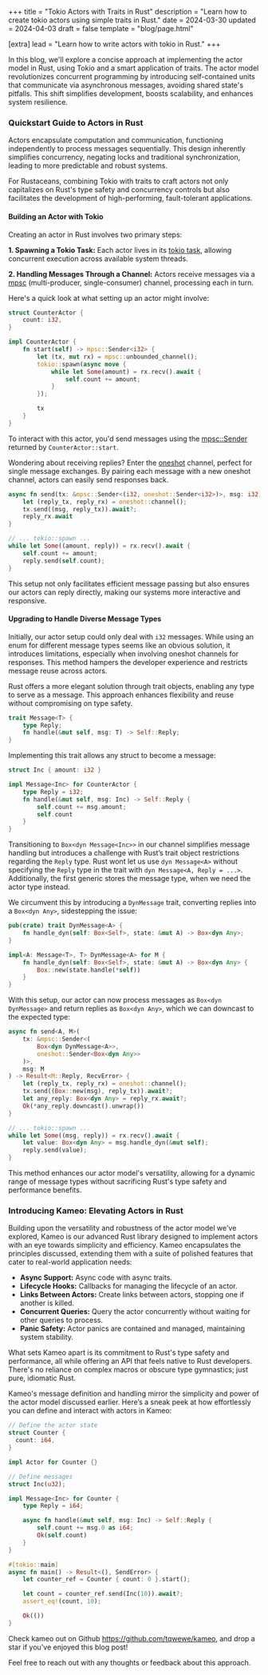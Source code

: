 +++
title = "Tokio Actors with Traits in Rust"
description = "Learn how to create tokio actors using simple traits in Rust."
date = 2024-03-30
updated = 2024-04-03
draft = false
template = "blog/page.html"

[extra]
lead = "Learn how to write actors with tokio in Rust."
+++

In this blog, we'll explore a concise approach at implementing the actor model in Rust,
using Tokio and a smart application of traits. The actor model revolutionizes concurrent programming by
introducing self-contained units that communicate via asynchronous messages, avoiding shared state's pitfalls.
This shift simplifies development, boosts scalability, and enhances system resilience.

### Quickstart Guide to Actors in Rust

Actors encapsulate computation and communication, functioning independently to process messages sequentially.
This design inherently simplifies concurrency, negating locks and traditional synchronization,
leading to more predictable and robust systems.

For Rustaceans, combining Tokio with traits to craft actors not only capitalizes on Rust's type safety and
concurrency controls but also facilitates the development of high-performing, fault-tolerant applications.

#### Building an Actor with Tokio

Creating an actor in Rust involves two primary steps:

**1. Spawning a Tokio Task:** Each actor lives in its [tokio task], allowing concurrent execution across
available system threads.

**2. Handling Messages Through a Channel:** Actors receive messages via a
[mpsc] (multi-producer, single-consumer) channel, processing each in turn.

Here's a quick look at what setting up an actor might involve:

```rust
struct CounterActor {
    count: i32,
}

impl CounterActor {
    fn start(self) -> mpsc::Sender<i32> {
        let (tx, mut rx) = mpsc::unbounded_channel();
        tokio::spawn(async move {
            while let Some(amount) = rx.recv().await {
                self.count += amount;
            }
        });

        tx
    }
}
```

To interact with this actor, you'd send messages using the [mpsc::Sender] returned by `CounterActor::start`.

Wondering about receiving replies? Enter the [oneshot] channel, perfect for single message exchanges.
By pairing each message with a new oneshot channel, actors can easily send responses back.

```rust
async fn send(tx: &mpsc::Sender<(i32, oneshot::Sender<i32>)>, msg: i32) -> Result<i32, RecvError> {
    let (reply_tx, reply_rx) = oneshot::channel();
    tx.send((msg, reply_tx)).await?;
    reply_rx.await
}

// ... tokio::spawn ...
while let Some((amount, reply)) = rx.recv().await {
    self.count += amount;
    reply.send(self.count);
}
```

This setup not only facilitates efficient message passing but also ensures our actors can reply directly,
making our systems more interactive and responsive.

#### Upgrading to Handle Diverse Message Types

Initially, our actor setup could only deal with `i32` messages. While using an enum for different message
types seems like an obvious solution, it introduces limitations, especially when involving oneshot
channels for responses. This method hampers the developer experience and restricts message reuse across actors.

Rust offers a more elegant solution through trait objects, enabling any type to serve as a message.
This approach enhances flexibility and reuse without compromising on type safety.

```rust
trait Message<T> {
    type Reply;
    fn handle(&mut self, msg: T) -> Self::Reply;
}
```

Implementing this trait allows any struct to become a message:

```rust
struct Inc { amount: i32 }

impl Message<Inc> for CounterActor {
    type Reply = i32;
    fn handle(&mut self, msg: Inc) -> Self::Reply {
        self.count += msg.amount;
        self.count
    }
}
```

Transitioning to `Box<dyn Message<Inc>>` in our channel simplifies message handling but introduces
a challenge with Rust’s trait object restrictions regarding the `Reply` type. Rust wont let us use `dyn Message<A>`
without specifying the `Reply` type in the trait with `dyn Message<A, Reply = ...>`. Additionally, the first generic
stores the message type, when we need the actor type instead.

We circumvent this by introducing a `DynMessage` trait, converting replies into a `Box<dyn Any>`,
sidestepping the issue:

```rust
pub(crate) trait DynMessage<A> {
    fn handle_dyn(self: Box<Self>, state: &mut A) -> Box<dyn Any>;
}

impl<A: Message<T>, T> DynMessage<A> for M {
    fn handle_dyn(self: Box<Self>, state: &mut A) -> Box<dyn Any> {
        Box::new(state.handle(*self))
    }
}
```

With this setup, our actor can now process messages as `Box<dyn DynMessage>` and return replies as `Box<dyn Any>`,
which we can downcast to the expected type:

```rust
async fn send<A, M>(
    tx: &mpsc::Sender<(
        Box<dyn DynMessage<A>>,
        oneshot::Sender<Box<dyn Any>>
    )>,
    msg: M
) -> Result<M::Reply, RecvError> {
    let (reply_tx, reply_rx) = oneshot::channel();
    tx.send((Box::new(msg), reply_tx)).await?;
    let any_reply: Box<dyn Any> = reply_rx.await?;
    Ok(*any_reply.downcast().unwrap()) 
}

// ... tokio::spawn ...
while let Some((msg, reply)) = rx.recv().await {
    let value: Box<dyn Any> = msg.handle_dyn(&mut self);
    reply.send(value);
}
```

This method enhances our actor model's versatility, allowing for a dynamic range of message types without
sacrificing Rust's type safety and performance benefits.


### Introducing Kameo: Elevating Actors in Rust

Building upon the versatility and robustness of the actor model we've explored,
Kameo is our advanced Rust library designed to implement actors with an eye towards simplicity and efficiency.
Kameo encapsulates the principles discussed, extending them with a suite of polished features that cater
to real-world application needs:

- **Async Support:** Async code with async traits.
- **Lifecycle Hooks:** Callbacks for managing the lifecycle of an actor.
- **Links Between Actors:** Create links between actors, stopping one if another is killed.
- **Concurrent Queries:** Query the actor concurrently without waiting for other queries to process.
- **Panic Safety:** Actor panics are contained and managed, maintaining system stability.

What sets Kameo apart is its commitment to Rust's type safety and performance, all while offering an API that
feels native to Rust developers.
There's no reliance on complex macros or obscure type gymnastics; just pure, idiomatic Rust.

Kameo's message definition and handling mirror the simplicity and power of the actor model discussed earlier.
Here’s a sneak peek at how effortlessly you can define and interact with actors in Kameo:

```rust
// Define the actor state
struct Counter {
  count: i64,
}

impl Actor for Counter {}

// Define messages
struct Inc(u32);

impl Message<Inc> for Counter {
    type Reply = i64;

    async fn handle(&mut self, msg: Inc) -> Self::Reply {
        self.count += msg.0 as i64;
        Ok(self.count)
    }
}

#[tokio::main]
async fn main() -> Result<(), SendError> {
    let counter_ref = Counter { count: 0 }.start();

    let count = counter_ref.send(Inc(10)).await?;
    assert_eq!(count, 10);

    Ok(())
}
```

Check kameo out on Github <https://github.com/tqwewe/kameo>, and drop a star if you've enjoyed this blog post!

Feel free to reach out with any thoughts or feedback about this approach.

[tokio task]: https://docs.rs/tokio/latest/tokio/task/index.html
[mpsc]: https://docs.rs/tokio/latest/tokio/sync/mpsc/index.html
[mpsc::Sender]: https://docs.rs/tokio/latest/tokio/sync/mpsc/struct.Sender.html
[oneshot]: https://docs.rs/tokio/latest/tokio/sync/oneshot/index.html
